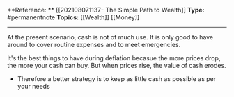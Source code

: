 
**Reference: ** [[202108071137- The Simple Path to Wealth]]
**Type:** #permanentnote 
**Topics:** [[Wealth]] [[Money]] 

----
At the present scenario, cash is not of much use. It is only good to have around to cover routine expenses and to meet emergencies.

It's the best things to have during deflation becasue the more prices drop, the more your cash can buy. 
But when prices rise, the value of cash erodes.

- Therefore a better strategy is to keep as little cash as possible as per your needs